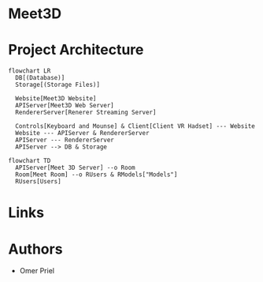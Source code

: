 # Meet3D

# Project Architecture

```mermaid
flowchart LR
  DB[(Database)]
  Storage[(Storage Files)]

  Website[Meet3D Website]
  APIServer[Meet3D Web Server]
  RendererServer[Renerer Streaming Server]
  
  Controls[Keyboard and Mounse] & Client[Client VR Hadset] --- Website
  Website --- APIServer & RendererServer
  APIServer --- RendererServer
  APIServer --> DB & Storage
```

```mermaid
flowchart TD
  APIServer[Meet 3D Server] --o Room
  Room[Meet Room] --o RUsers & RModels["Models"]
  RUsers[Users]
```

# Links

# Authors

* Omer Priel
